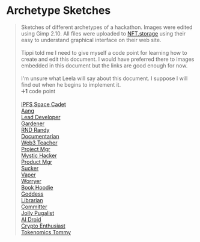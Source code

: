# Archetype Sketches

>Sketches of different archetypes of a hackathon. Images were edited using Gimp 2.10. All files were uploaded to [NFT.storage](https://nft.storage/) using their easy to understand graphical interface on their web site.<br><br>
>Tippi told me I need to give myself a code point for learning how to create and edit this document. I would have preferred there to images embedded in this document but the links are good enough for now.<br><br>
>I'm unsure what Leela will say about this document. I suppose I will find out when he begins to implement it.<br>
:heavy_plus_sign:**1** code point<br><br>
[IPFS Space Cadet](https://ipfs.io/ipfs/bafybeih4oxzw7zfgpokhfk3amxhkkkxkn54xow4uwskdb2nhgnfqqmvbbq)<br>
[Aang](https://ipfs.io/ipfs/bafybeihxazgvkvu5ql6xy67usboq5t2eb4mntqqmjxbcl3vppaenxtcgb4)<br>
[Lead Developer](https://ipfs.io/ipfs/bafybeidl2fxdcublvkhtnjyorvdwktz4byyb57md22gcte6cgtgd7ijeme)<br>
[Gardener](https://ipfs.io/ipfs/bafybeibsnh2zxfgwzcjezld2meuv6e3fzhowike2wkodr2u4dverwyoanm)<br>
[RND Randy](https://ipfs.io/ipfs/bafybeibdt2iiml5kmzllqiyruy5zzcjjmxqqczzmx7mudyyz5pnfmtzp2u)<br>
[Documentarian](https://ipfs.io/ipfs/bafybeidm3jer3h2bflgykurcbtuxoplgswvgmvkbtri3cw5lem3j352hcu)<br>
[Web3 Teacher](https://ipfs.io/ipfs/bafybeiaz6vu66ko4qeeapors2ldv7qs7qynl2upaqy6lvnp5wiuqonapku)<br>
[Project Mgr](https://ipfs.io/ipfs/bafybeibbbuatg37nerjc74xke7lxn2ofzhl4yo7cpinyik7iajt46s7bua)<br>
[Mystic Hacker](https://ipfs.io/ipfs/bafybeibhekxlwe3eksmu6ooezlk7qjey256su4lziocjbytgdzm5j2mgrq)<br>
[Product Mgr](https://ipfs.io/ipfs/bafybeia7sq2hddrgeczaqhkxabkjbr2e5gfyt6ntn5trbxrwhzhu55dfkq)<br>
[Sucker](https://ipfs.io/ipfs/bafybeigyr2oacxcb7ffvoisrfb2tid4u7zzhym3ulkh6laixj4hmf4pzau)<br>
[Vaper](https://ipfs.io/ipfs/bafybeidf3q2xinbfv5ecoxffosliag3n44zax7dbfz4sye5uldtynq7uue)<br>
[Worryer](https://ipfs.io/ipfs/bafybeifqkcwtaxasrxapjlq6ovbrietwp26yfumhxgcoq2wkwjudflxsye)<br>
[Book Hoodie](https://ipfs.io/ipfs/bafybeicg3noennhgwjepstuusxhfo2aigursmq7tdlkwijwln5e5ttos4m)<br>
[Goddess](https://ipfs.io/ipfs/bafybeidd7syfuwaarddndz6wvwzanbjqqwbry5pqfc3l5kwuxtd75xneoq)<br>
[Librarian](https://ipfs.io/ipfs/bafybeibi4xdec4xxy27pbhdcqn5ntvl2wi6qzjcoe4wpuewojjpwa7yuie)<br>
[Committer](https://ipfs.io/ipfs/bafybeihponuvg6qk2vuna3icnwonnkufzddhj5hfpwxrbdbefnsiqadbhe)<br>
[Jolly Pugalist](https://ipfs.io/ipfs/bafybeidztsjtlpxuya4exc4vyhqnxxncmsoeprrrd5wo4rkijhyr5rxr2y)<br>
[AI Droid](https://ipfs.io/ipfs/bafybeifgjikfedbubmsgppikbl5fccdbjsgitsqgvbk6fhdhcajmrrfhb4)<br>
[Crypto Enthusiast](https://ipfs.io/ipfs/bafybeihx5iloylvzrynibxz77qlsnl44pxh6x3t6y333veikfdqngwwcka)<br>
[Tokenomics Tommy](https://ipfs.io/ipfs/bafybeifocns76bdxzcb2xsro6hweou2d242lne7xuazrqqpnhveeaqxm7a)<br>
